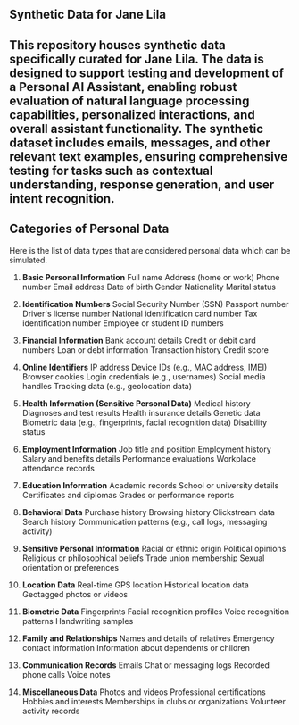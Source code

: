 ## Synthetic Data for Jane Lila
This repository houses synthetic data specifically curated for Jane Lila. The data is designed to support testing and development of a Personal AI Assistant, enabling robust evaluation of natural language processing capabilities, personalized interactions, and overall assistant functionality. The synthetic dataset includes emails, messages, and other relevant text examples, ensuring comprehensive testing for tasks such as contextual understanding, response generation, and user intent recognition.
---

## Categories of Personal Data
Here is the list of data types that are considered personal data which can be simulated.

1. **Basic Personal Information**
    Full name
    Address (home or work)
    Phone number
    Email address
    Date of birth
    Gender
    Nationality
    Marital status

1. **Identification Numbers**
    Social Security Number (SSN)
    Passport number
    Driver's license number
    National identification card number
    Tax identification number
    Employee or student ID numbers

1. **Financial Information**
    Bank account details
    Credit or debit card numbers
    Loan or debt information
    Transaction history
    Credit score

1. **Online Identifiers**
    IP address
    Device IDs (e.g., MAC address, IMEI)
    Browser cookies
    Login credentials (e.g., usernames)
    Social media handles
    Tracking data (e.g., geolocation data)

1. **Health Information (Sensitive Personal Data)**
    Medical history
    Diagnoses and test results
    Health insurance details
    Genetic data
    Biometric data (e.g., fingerprints, facial recognition data)
    Disability status

1. **Employment Information**
    Job title and position
    Employment history
    Salary and benefits details
    Performance evaluations
    Workplace attendance records

1. **Education Information**
    Academic records
    School or university details
    Certificates and diplomas
    Grades or performance reports

1. **Behavioral Data**
    Purchase history
    Browsing history
    Clickstream data
    Search history
    Communication patterns (e.g., call logs, messaging activity)

1. **Sensitive Personal Information**
    Racial or ethnic origin
    Political opinions
    Religious or philosophical beliefs
    Trade union membership
    Sexual orientation or preferences

1. **Location Data**
    Real-time GPS location
    Historical location data
    Geotagged photos or videos

1. **Biometric Data**
    Fingerprints
    Facial recognition profiles
    Voice recognition patterns
    Handwriting samples

1. **Family and Relationships**
    Names and details of relatives
    Emergency contact information
    Information about dependents or children

1. **Communication Records**
    Emails
    Chat or messaging logs
    Recorded phone calls
    Voice notes

1. **Miscellaneous Data**
    Photos and videos
    Professional certifications
    Hobbies and interests
    Memberships in clubs or organizations
    Volunteer activity records
